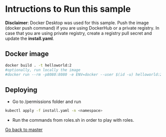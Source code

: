 # Intructions to Run this sample
**Disclaimer**: Docker Desktop was used for this sample. 
Push the image (docker push command) if you are using DockerHub or a private registry.
In case that you are using private registry, create a registry pull secret and update the **install.yaml**.

## Docker image

```sh
docker build . -t helloworld:2
#optionally, run locally the image
#docker run --rm -p8080:8080 -e ENV=docker --user $(id -u) helloworld:2
```


## Deploying
* Go to /permissions folder and run 

```sh
kubectl apply -f install.yaml -n <namespace>
```
* Run the commands from roles.sh in order to play with roles.

[Go back to master](https://github.com/ammbra/troubleshooting/tree/master)

